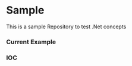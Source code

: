 Sample
===============================
This is a sample Repository to test .Net concepts

<h3>Current Example</h3>

<h3>IOC</h3>